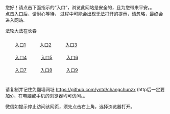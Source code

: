 您好！请点击下面指示的“入口”，浏览此网站是安全的，且为您带来平安。。 <br/>
点击入口后，请耐心等待， 过程中可能会出现无法打开的提示，请忽略，最终会进入网站. </br>

法轮大法在长春<br/>
<div style="padding:10px"><a style="margin:20px" target="_blank" href="https://d20ybn8t2s8dl3.cloudfront.net/2Qpsp?wozspy" id="ccLink1" rel="nofollow">入口1</a> <a target="_blank" style="margin:20px" href="https://d3t8i9pk9n6inj.cloudfront.net/2Qpsp?kiahw" id="ccLink2" rel="nofollow">入口2</a> <a style="margin:20px" target="_blank" href="https://d31dfvwx7ikmzv.cloudfront.net/2Qpsp?xnjkdst" id="ccLink3" rel="nofollow">入口3</a></div>

<div style="padding:10px" ><a style="margin:20px" target="_blank" href="https://d20ybn8t2s8dl3.cloudfront.net/2Qpsp?wozspy" id="ccLink4" rel="nofollow">入口4</a> <a style="margin:20px" href="https://d3t8i9pk9n6inj.cloudfront.net/2Qpsp?kiahw" target="_blank" id="ccLink5" rel="nofollow">入口5</a> <a style="margin:20px" href="https://d31dfvwx7ikmzv.cloudfront.net/2Qpsp?xnjkdst" target="_blank" id="ccLink6" rel="nofollow">入口6</a></div>

<div style="padding:10px"><a style="margin:20px" target="_blank" href="https://d20ybn8t2s8dl3.cloudfront.net/2Qpsp?wozspy" id="ccLink7" rel="nofollow">入口7</a> <a style="margin:20px" href="https://d3t8i9pk9n6inj.cloudfront.net/2Qpsp?kiahw" target="_blank" id="ccLink8" rel="nofollow">入口8</a> <a style="margin:20px" target="_blank" href="https://d31dfvwx7ikmzv.cloudfront.net/2Qpsp?xnjkdst" id="ccLink9" rel="nofollow">入口9</a></div>

<br/>



请复制并记住免翻墙网址 https://github.com/yntd/changchunzx (http后一定要加s)，在电脑或手机的浏览器均可访问。。<br/>

微信如提示停止访问该网页，须先点击右上角，选择浏览器打开。
